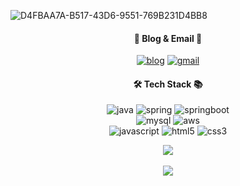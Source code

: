 ![D4FBAA7A-B517-43D6-9551-769B231D4BB8](https://github.com/dajeongdev/dajeongdev/assets/61612976/bd8d39f9-7e9e-4734-8cfe-8cd2744fadf2)

<div align="center">

<h4>📙 Blog & Email 📮</h4>
<a href=https://dajeongdev.github.io><img alt="blog" src="http://img.shields.io/badge/Tech%20blog-438f68?style=flat-square&logo=github&logoColor=white&link=https://dajeongdev.github.io"></a>
<a href=mailto:dajeongdev@gmail.com><img alt="gmail" src="https://img.shields.io/badge/Gmail-d14836?style=flat-square&logo=Gmail&logoColor=white&link=mailto:dajeongdev@gmail.com"></a>
<br>

<a href="https://github.com/dajeongdev/hit-counter"></a>

<h4>🛠 Tech Stack 📚</h4>
<p>
    <img alt="java" src="https://img.shields.io/badge/Java-007396.svg?style=flat-square&logo=java&logoColor=white"/> 
    <img alt="spring" src="https://img.shields.io/badge/Spring-6db33f.svg?style=flat-square&logo=spring&logoColor=white"/> 
    <img alt="springboot" src="https://img.shields.io/badge/SpringBoot-6db33f.svg?style=flat-square&logo=springboot&logoColor=white"/>
	 <br>
    <img alt="mysql" src="https://img.shields.io/badge/Mysql-4479a1.svg?style=flat-square&logo=mysql&logoColor=white"/> 
    <img alt="aws" src="https://img.shields.io/badge/AWS-232f3e.svg?style=flat-square&logo=amazon-aws&logoColor=white"/> 
	    <br>
    <img alt="javascript" src="https://img.shields.io/badge/Javascript-f7df1e?style=flat-square&logo=javascript&logoColor=white"/> 
    <img alt="html5" src="https://img.shields.io/badge/HTML5-E34F26?style=flat&logo=HTML5&logoColor=white" />
	<img alt="css3" src="https://img.shields.io/badge/CSS3-1572B6?style=flat&logo=CSS3&logoColor=white" />
</p>
<!-- 많이 쓰는 언어 -->
<img src="https://github-readme-stats.vercel.app/api/top-langs/?username=dajeongdev&layout=compact">
<br>
<br>
<!--  Github Status -->
<img src="https://github-readme-stats.vercel.app/api?username=dajeongdev&show_icons=true">

</div>
